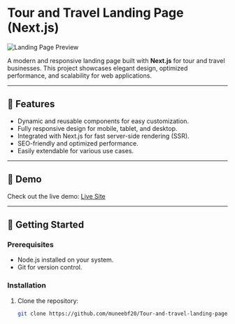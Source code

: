 # **Tour and Travel Landing Page (Next.js)**

![Landing Page Preview](https://via.placeholder.com/800x400.png?text=Landing+Page+Screenshot)

A modern and responsive landing page built with **Next.js** for tour and travel businesses. This project showcases elegant design, optimized performance, and scalability for web applications.

---

## **🌟 Features**
- Dynamic and reusable components for easy customization.
- Fully responsive design for mobile, tablet, and desktop.
- Integrated with Next.js for fast server-side rendering (SSR).
- SEO-friendly and optimized performance.
- Easily extendable for various use cases.

---

## **🚀 Demo**
Check out the live demo: [Live Site](#)

---

## **📖 Getting Started**

### **Prerequisites**
- Node.js installed on your system.
- Git for version control.

### **Installation**
1. Clone the repository:
   ```bash
   git clone https://github.com/muneebf20/Tour-and-travel-landing-page-next-js-.git
